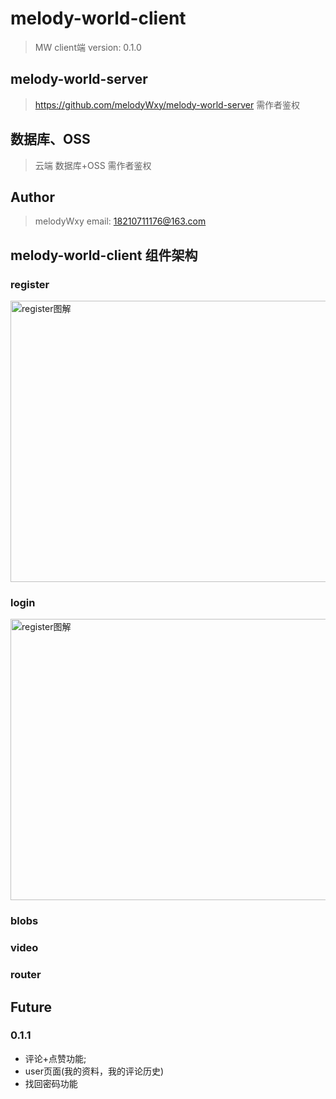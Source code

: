 # melody-world-client 
> MW client端  version: 0.1.0

## melody-world-server

>  https://github.com/melodyWxy/melody-world-server 
需作者鉴权  

## 数据库、OSS 

> 云端 数据库+OSS
需作者鉴权

## Author
> melodyWxy 
email: 18210711176@163.com

## melody-world-client 组件架构

### register

<img alt='register图解' 
    src='https://melodyworld.oss-cn-beijing.aliyuncs.com/publicDoc/doc-jpgs/register.jpg?x-oss-process=style/_90_90'
    width = '600px'
    height= '450px'>



### login 

<img alt='register图解' 
    src='https://melodyworld.oss-cn-beijing.aliyuncs.com/publicDoc/doc-png/MW-login1.png?x-oss-process=style/_90_90'
    width = '750px'
    height= '450px'>



### blobs

### video

### router




## Future 


### 0.1.1

+ 评论+点赞功能; 
+ user页面(我的资料，我的评论历史)
+ 找回密码功能







